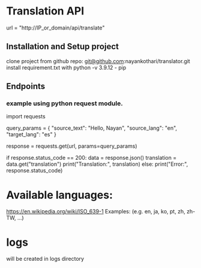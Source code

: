 # Translation API

url = "http://IP_or_domain/api/translate"

## Installation and Setup project

clone project from github repo: git@github.com:nayankothari/translator.git
install requirement.txt with python -v 3.9.12 - pip 

## Endpoints

### example using python request module.
import requests

query_params = {
    "source_text": "Hello, Nayan",
    "source_lang": "en",
    "target_lang": "es"
}

response = requests.get(url, params=query_params)

if response.status_code == 200:
    data = response.json()
    translation = data.get("translation")
    print("Translation:", translation)
else:
    print("Error:", response.status_code)


# Available languages:

https://en.wikipedia.org/wiki/ISO_639-1
Examples: (e.g. en, ja, ko, pt, zh, zh-TW, ...)

# logs 
will be created in logs directory